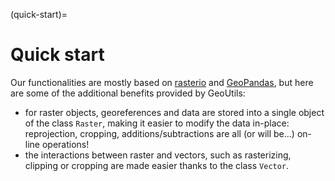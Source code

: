 (quick-start)=

# Quick start

Our functionalities are mostly based on [rasterio](https://rasterio.readthedocs.io) and [GeoPandas](https://geopandas.org/), but here are some of the
additional benefits provided by GeoUtils:

- for raster objects, georeferences and data are stored into a single object of the class `Raster`, making it easier to modify the data in-place: reprojection, cropping, additions/subtractions are all (or will be...) on-line operations!
- the interactions between raster and vectors, such as rasterizing, clipping or cropping are made easier thanks to the class `Vector`.
